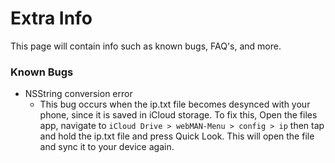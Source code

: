 # Extra Info
This page will contain info such as known bugs, FAQ's, and more.

### Known Bugs
- NSString conversion error
  - This bug occurs when the ip.txt file becomes desynced with your phone, since it is saved in iCloud storage. To fix this, Open the files app, navigate to `iCloud Drive > webMAN-Menu > config > ip` then tap and hold the ip.txt file and press Quick Look. This will open the file and sync it to your device again.
